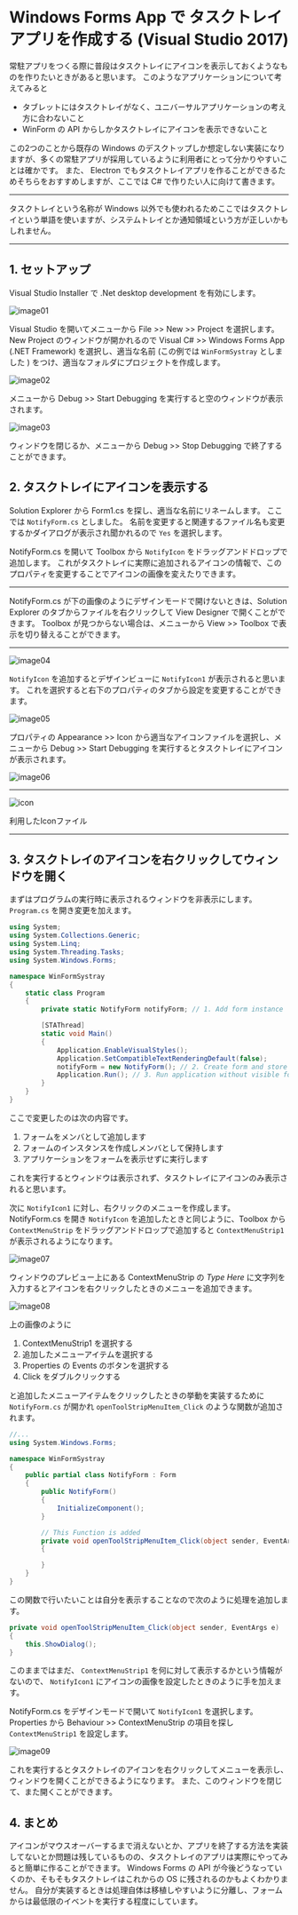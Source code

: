 # Windows Forms App で タスクトレイアプリを作成する (Visual Studio 2017)

常駐アプリをつくる際に普段はタスクトレイにアイコンを表示しておくようなものを作りたいときがあると思います。
このようなアプリケーションについて考えてみると

- タブレットにはタスクトレイがなく、ユニバーサルアプリケーションの考え方に合わないこと
- WinForm の API からしかタスクトレイにアイコンを表示できないこと

この2つのことから既存の Windows のデスクトップしか想定しない実装になりますが、多くの常駐アプリが採用しているように利用者にとって分かりやすいことは確かです。
また、 Electron でもタスクトレイアプリを作ることができるためそちらをおすすめしますが、ここでは C# で作りたい人に向けて書きます。

---

タスクトレイという名称が Windows 以外でも使われるためここではタスクトレイという単語を使いますが、システムトレイとか通知領域という方が正しいかもしれません。

---

## 1. セットアップ

Visual Studio Installer で .Net desktop development を有効にします。

![image01](image01.png)

Visual Studio を開いてメニューから File >> New >> Project を選択します。
New Project のウィンドウが開かれるので Visual C# >> Windows Forms App (.NET Framework) を選択し、適当な名前 (この例では `WinFormSystray` としました ) をつけ、適当なフォルダにプロジェクトを作成します。

![image02](image02.png)

メニューから Debug >> Start Debugging を実行すると空のウィンドウが表示されます。

![image03](image03.png)

ウィンドウを閉じるか、メニューから Debug >> Stop Debugging で終了することができます。

## 2. タスクトレイにアイコンを表示する

Solution Explorer から Form1.cs を探し、適当な名前にリネームします。
ここでは `NotifyForm.cs` としました。
名前を変更すると関連するファイル名も変更するかダイアログが表示され聞かれるので `Yes` を選択します。

NotifyForm.cs を開いて Toolbox から `NotifyIcon` をドラッグアンドドロップで追加します。
これがタスクトレイに実際に追加されるアイコンの情報で、このプロパティを変更することでアイコンの画像を変えたりできます。

---

NotifyForm.cs が下の画像のようにデザインモードで開けないときは、Solution Explorer のタブからファイルを右クリックして View Designer で開くことができます。
Toolbox が見つからない場合は、メニューから View >> Toolbox で表示を切り替えることができます。

---

![image04](image04.png)

`NotifyIcon` を追加するとデザインビューに `NotifyIcon1` が表示されると思います。
これを選択すると右下のプロパティのタブから設定を変更することができます。

![image05](image05.png)

プロパティの Appearance >> Icon から適当なアイコンファイルを選択し、メニューから Debug >> Start Debugging を実行するとタスクトレイにアイコンが表示されます。

![image06](image06.png)

---

![icon](icon.ico)

利用したIconファイル

---

## 3. タスクトレイのアイコンを右クリックしてウィンドウを開く

まずはプログラムの実行時に表示されるウィンドウを非表示にします。
`Program.cs` を開き変更を加えます。

```cs
using System;
using System.Collections.Generic;
using System.Linq;
using System.Threading.Tasks;
using System.Windows.Forms;

namespace WinFormSystray
{
    static class Program
    {
        private static NotifyForm notifyForm; // 1. Add form instance

        [STAThread]
        static void Main()
        {
            Application.EnableVisualStyles();
            Application.SetCompatibleTextRenderingDefault(false);
            notifyForm = new NotifyForm(); // 2. Create form and store it
            Application.Run(); // 3. Run application without visible forms
        }
    }
}
```

ここで変更したのは次の内容です。

1. フォームをメンバとして追加します
2. フォームのインスタンスを作成しメンバとして保持します
3. アプリケーションをフォームを表示せずに実行します

これを実行するとウィンドウは表示されず、タスクトレイにアイコンのみ表示されると思います。

次に `NotifyIcon1` に対し、右クリックのメニューを作成します。
NotifyForm.cs を開き `NotifyIcon` を追加したときと同じように、Toolbox から `ContextMenuStrip` をドラッグアンドドロップで追加すると `ContextMenuStrip1` が表示されるようになります。

![image07](image07.png)

ウィンドウのプレビュー上にある ContextMenuStrip の *Type Here* に文字列を入力するとアイコンを右クリックしたときのメニューを追加できます。

![image08](image08.png)

上の画像のように

1. ContextMenuStrip1 を選択する
2. 追加したメニューアイテムを選択する
3. Properties の Events のボタンを選択する
4. Click をダブルクリックする

と追加したメニューアイテムをクリックしたときの挙動を実装するために `NotifyForm.cs` が開かれ `openToolStripMenuItem_Click` のような関数が追加されます。

```cs
//...
using System.Windows.Forms;

namespace WinFormSystray
{
    public partial class NotifyForm : Form
    {
        public NotifyForm()
        {
            InitializeComponent();
        }

        // This Function is added
        private void openToolStripMenuItem_Click(object sender, EventArgs e)
        {

        }
    }
}
```

この関数で行いたいことは自分を表示することなので次のように処理を追加します。

```cs
private void openToolStripMenuItem_Click(object sender, EventArgs e)
{
    this.ShowDialog();
}
```

このままではまだ、 `ContextMenuStrip1` を何に対して表示するかという情報がないので、 `NotifyIcon1` にアイコンの画像を設定したときのように手を加えます。

NotifyForm.cs をデザインモードで開いて `NotifyIcon1` を選択します。
Properties から Behaviour >> ContextMenuStrip の項目を探し `ContextMenuStrip1` を設定します。

![image09](image09.png)

これを実行するとタスクトレイのアイコンを右クリックしてメニューを表示し、ウィンドウを開くことができるようになります。
また、このウィンドウを閉じて、また開くことができます。

## 4. まとめ

アイコンがマウスオーバーするまで消えないとか、アプリを終了する方法を実装してないとか問題は残しているものの、タスクトレイのアプリは実際にやってみると簡単に作ることができます。
Windows Forms の API が今後どうなっていくのか、そもそもタスクトレイはこれからの OS に残されるのかもよくわかりません。
自分が実装するときは処理自体は移植しやすいように分離し、フォームからは最低限のイベントを実行する程度にしています。
